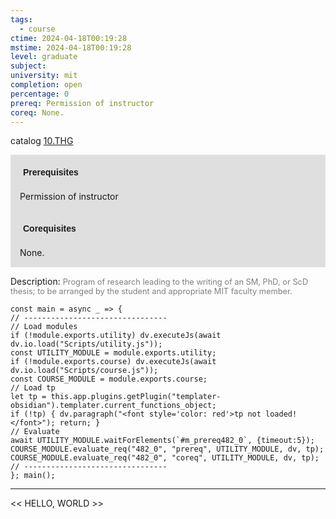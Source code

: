 ```yaml
---
tags:
  - course
ctime: 2024-04-18T00:19:28
mstime: 2024-04-18T00:19:28
level: graduate
subject: 
university: mit
completion: open
percentage: 0
prereq: Permission of instructor
coreq: None.
---
```


catalog [10.THG](http://student.mit.edu/catalog/m10b.html#10.THG)

<span style="display: block; padding: 15px; background-color: rgb(100, 100, 100, 0.2);"><font id="m_prereq482_0" style="display: block; font-family: Arial, sans-serif; font-weight: bold; padding: 5px">Prerequisites</font><br><span id="prereq482_0">Permission of instructor</span></span>
<span style="display: block; padding: 15px; background-color: rgb(100, 100, 100, 0.2);"><font id="m_coreq482_0" style="display: block; font-family: Arial, sans-serif; font-weight: bold; padding: 5px">Corequisites</font><br><span id="coreq482_0">None.</span></span>

<font style="">Description:</font>
<font style="color: grey; font-size: 0.8rem;">Program of research leading to the writing of an SM, PhD, or ScD thesis; to be arranged by the student and appropriate MIT faculty member.</font>

```dataviewjs
const main = async _ => {
// --------------------------------
// Load modules
if (!module.exports.utility) dv.executeJs(await dv.io.load("Scripts/utility.js"));
const UTILITY_MODULE = module.exports.utility;
if (!module.exports.course) dv.executeJs(await dv.io.load("Scripts/course.js"));
const COURSE_MODULE = module.exports.course;
// Load tp
let tp = this.app.plugins.getPlugin("templater-obsidian").templater.current_functions_object;
if (!tp) { dv.paragraph("<font style='color: red'>tp not loaded!</font>"); return; }
// Evaluate
await UTILITY_MODULE.waitForElements(`#m_prereq482_0`, {timeout:5});
COURSE_MODULE.evaluate_req("482_0", "prereq", UTILITY_MODULE, dv, tp);
COURSE_MODULE.evaluate_req("482_0", "coreq", UTILITY_MODULE, dv, tp);
// --------------------------------
}; main();
```

---

<< HELLO, WORLD >>
